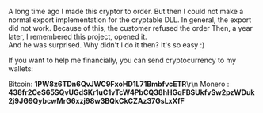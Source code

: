 A long time ago I made this cryptor to order.
But then I could not make a normal export implementation for the cryptable DLL.
In general, the export did not work. Because of this, the customer refused the order
Then, a year later, I remembered this project, opened it.  
And he was surprised.  Why didn't I do it then?  It's so easy :)

If you want to help me financially, 
you can send cryptocurrency to my wallets:

Bitcoin: <b>1PW8z6TDn6QvJWC9FxoHD1L71BmbfvcETR</b>\r\n
Monero : <b>438fr2CeS65SQvUGdSKr1uC1vTcW4PbCQ38hHGqFBSUkfvSw2pzWDuk2j9JG9QybcwMrG6xzj98w3BQkCkCZAz37GsLxXfF</b>
